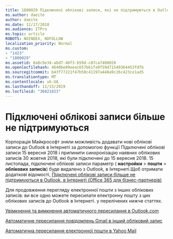 ```yaml
---
title: 1800029 Підключені облікові записи, які не підтримуються в Outlook, на веб-
ms.author: daeite
author: daeite
ms.date: 12/17/2018
ms.audience: ITPro
ms.topic: article
ROBOTS: NOINDEX, NOFOLLOW
localization_priority: Normal
ms.custom:
- "1423"
- "1800029"
ms.assetid: 8a8c9e34-abd7-40f3-b59d-c87ca7400020
ms.openlocfilehash: 4648be89eeac657b61fa9f59d71549364453fdfb
ms.sourcegitcommit: b43f77221f47b50c41197a448a9c26c423ce1ad5
ms.translationtype: MT
ms.contentlocale: uk-UA
ms.lasthandoff: 11/15/2019
ms.locfileid: "36821823"
---
```

# <a name="connected-accounts-are-no-longer-supported"></a>Підключені облікові записи більше не підтримуються

Корпорація Майкрософт зняли можливість додавати нові облікові записи до Outlook в Інтернеті за допомогою функції Підключені облікові записи 15 вересня 2018 і припинити синхронізацію наявних облікових записів 30 жовтня 2018, які були підключені до 15 вересня 2018. 15 листопада, підключені облікові записи параметр ( **настройки** \> **пошти** \> **облікових записів**) буде видалено з Outlook, в Інтернеті.Щоб отримати додаткові відомості, [Підключені облікові записи більше не підтримуються в Outlook, в Інтернеті (Office 365 для бізнес-партнерів)](https://support.office.com/article/Connected-accounts-is-no-longer-supported-in-Outlook-on-the-web-Office-365-for-business-accounts-5cc526bf-e928-4a99-8b9f-5e089df7d887)
  
Для продовження перегляду електронної пошти з інших облікових записів: ви все одно можете пересилати електронну пошту з цих облікових записів до Outlook в Інтернеті. у перелічених нижче статтях.
  
[Увімкнення та вимкнення автоматичного пересилання в Outlook.com](https://go.microsoft.com/fwlink/?linkid=2038346)
  
[Автоматичне пересилання повідомлень Gmail в інший обліковий запис](https://aka.ms/forward-gmail-messages)
  
[Автоматична пересилання електронної пошти в Yahoo Mail](https://aka.ms/yahoo-email-forwarding)
  